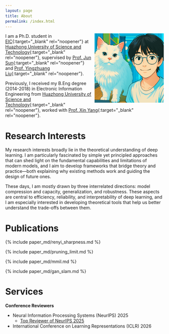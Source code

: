 ```yaml
---
layout: page
title: About
permalink: /index.html
---
```


<img style="float:right; padding-left:10px" src="images/selfandcat.jpg" width="220" height="220">

I am a Ph.D. student in [EIC](https://english.eic.hust.edu.cn){:target="_blank" rel="noopener"} at [Huazhong University of Science and Technology](https://english.hust.edu.cn/){:target="_blank" rel="noopener"}, supervised by [Prof. Jun Sun](https://hust.teacher.360eol.com/teacherBasic/preview?teacherType=&teacherId=15979){:target="_blank" rel="noopener"} and [Prof. Yingzhuang Liu](https://hust.teacher.360eol.com/teacherBasic/preview?teacherType=&teacherId=15939){:target="_blank" rel="noopener"}. 

Previously, I received my B.Eng degree (2014-2018) in Electronic Information Engineering from [Huazhong University of Science and Technology](https://english.hust.edu.cn/){:target="_blank" rel="noopener"}, worked with [Prof. Xin Yang](https://sites.google.com/view/xinyang/home){:target="_blank" rel="noopener"}.

# Research Interests

My research interests broadly lie in the theoretical understanding of deep learning. I am particularly fascinated by simple yet principled approaches that can shed light on the fundamental capabilities and limitations of modern models, and I aim to develop frameworks that bridge theory and practice—both explaining why existing methods work and guiding the design of future ones.

These days, I am mostly drawn by three interrelated directions: model compression and capacity, generalization, and robustness. These aspects are central to efficiency, reliability, and interpretability of deep learning, and I am especially interested in developing theoretical tools that help us better understand the trade-offs between them.

<!-- News -->

# Publications

<!--<span class="badge">J</span> Journal <span class="badge">C</span> Conference <br>-->

{% include paper_md/renyi_sharpness.md %}

{% include paper_md/pruning_limit.md %}

{% include paper_md/mmil.md %}

{% include paper_md/gan_slam.md %}

# Services
**Conference Reviewers**
- Neural Information Processing Systems (NeurIPS) 2025
  - [Top Reviewer of NeurIPS 2025](https://neurips.cc/Conferences/2025)
- International Conference on Learning Representations (ICLR) 2026
<!-- - International Conference on Machine Learning (ICML) 2025 - 2026 -->
